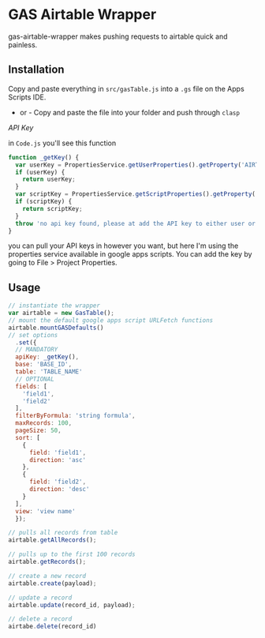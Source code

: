 # GAS Airtable Wrapper

gas-airtable-wrapper makes pushing requests to airtable quick and painless.

## Installation

Copy and paste everything in `src/gasTable.js` into a `.gs` file on the Apps Scripts IDE.
- or - 
Copy and paste the file into your folder and push through `clasp`

*API Key*

in `Code.js` you'll see this function

``` js
function _getKey() {
  var userKey = PropertiesService.getUserProperties().getProperty('AIRTABLE_API_KEY');
  if (userKey) {
    return userKey;
  }
  var scriptKey = PropertiesService.getScriptProperties().getProperty('AIRTABLE_API_KEY');
  if (scriptKey) {
    return scriptKey;
  }
  throw 'no api key found, please at add the API key to either user or script properties.'
}
```

you can pull your API keys in however you want, but here I'm using the properties service available in google apps scripts. You can add the key by going to File > Project Properties.

## Usage

``` js
// instantiate the wrapper
var airtable = new GasTable();
// mount the default google apps script URLFetch functions
airtable.mountGASDefaults()
// set options
  .set({
  // MANDATORY
  apiKey: _getKey(),
  base: 'BASE_ID',
  table: 'TABLE_NAME'
  // OPTIONAL
  fields: [
    'field1',
    'field2'
  ],
  filterByFormula: 'string formula',
  maxRecords: 100,
  pageSize: 50,
  sort: [
    {
      field: 'field1',
      direction: 'asc'
    },
    {
      field: 'field2',
      direction: 'desc'
    }
  ],
  view: 'view name'
  });

// pulls all records from table
airtable.getAllRecords();

// pulls up to the first 100 records
airtable.getRecords();

// create a new record
airtable.create(payload);

// update a record
airtable.update(record_id, payload);

// delete a record
airtabe.delete(record_id)

```